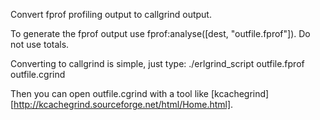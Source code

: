 Convert fprof profiling output to callgrind output.

To generate the fprof output use fprof:analyse([dest, "outfile.fprof"]). Do not use totals.

Converting to callgrind is simple, just type:
    ./erlgrind_script outfile.fprof outfile.cgrind

Then you can open outfile.cgrind with a tool like [kcachegrind][http://kcachegrind.sourceforge.net/html/Home.html].
